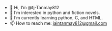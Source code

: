 - 👋 Hi, I’m @tj-Tanmay812
- 👀 I’m interested in python and fiction novels.
- 🌱 I’m currently learning python, C, and HTML.
- 📫 How to reach me: jaintanmay812@gmail.com

<!---
tj-Tanmay812/tj-Tanmay812 is a ✨ special ✨ repository because its `README.md` (this file) appears on your GitHub profile.
You can click the Preview link to take a look at your changes.
--->
